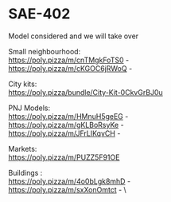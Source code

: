 # SAE-402


Model considered and we will take over

Small neighbourhood: \
https://poly.pizza/m/cnTMgkFoTS0 - \
https://poly.pizza/m/cKGOC6jRWoQ -

City kits:  \
https://poly.pizza/bundle/City-Kit-0CkvGrBJ0u

PNJ Models: \
https://poly.pizza/m/HMnuH5geEG - \
https://poly.pizza/m/gKLBoRsyKe - \
https://poly.pizza/m/JFrLIKqvCH -

Markets: \
https://poly.pizza/m/PUZZ5F91OE

Buildings : \
https://poly.pizza/m/4o0bLgk8mhD - \
https://poly.pizza/m/sxXonOmtct - \

